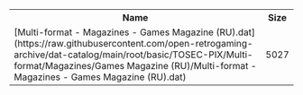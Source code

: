 <table>
<tr><th>Name</th><th>Size</th></tr>
<tr><td>[Multi-format - Magazines - Games Magazine (RU).dat](https://raw.githubusercontent.com/open-retrogaming-archive/dat-catalog/main/root/basic/TOSEC-PIX/Multi-format/Magazines/Games Magazine (RU)/Multi-format - Magazines - Games Magazine (RU).dat)</td><td>5027</td></tr>
</table>
